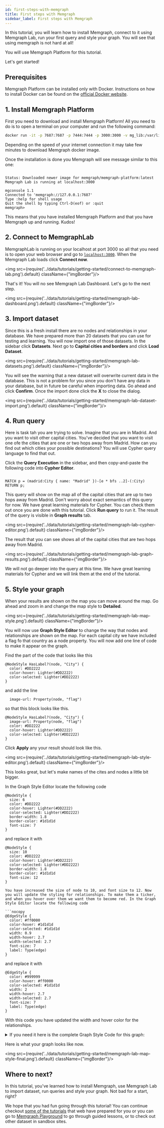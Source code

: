 ```yaml
---
id: first-steps-with-memgraph
title: First steps with Memgraph
sidebar_label: First steps with Memgraph
---
```


In this tutorial, you will learn how to install Memgraph, connect to it using
Memgraph Lab, run your first query and style your graph. You will see that using
memgraph is not hard at all! 

You will use Memgraph Platform for this tutorial.

Let's get started!

## Prerequisites 

Memgraph Platform can be installed only with Docker. Instructions on how to
install Docker can be found on the [official Docker
website](https://docs.docker.com/get-docker/).


## 1. Install Memgraph Platform

First you need to download and install Memgraph Platform! All you need to do is to open
a terminal on your computer and run the following command:

```bash
docker run -it -p 7687:7687 -p 7444:7444 -p 3000:3000 -v mg_lib:/var/lib/memgraph memgraph/memgraph-platform
```
Depending on the speed of your internet connection it may take few minutes to download Memgraph docker image.

Once the installation is done you Memgraph will see message similar to this one:

```nocopy

Status: Downloaded newer image for memgraph/memgraph-platform:latest
Memgraph Lab is running at localhost:3000

mgconsole 1.1
Connected to 'memgraph://127.0.0.1:7687'
Type :help for shell usage
Quit the shell by typing Ctrl-D(eof) or :quit
memgraph>

```

This means that you have installed Memgraph Platform and that you have Memgraph up and running. Kudos!

## 2. Connect to MemgraphLab

MemgraphLab is running on your localhost at port 3000 so all that you need is to open your web browser and go to [`localhost:3000`](http://localhost:3000). When the Memgraph Lab loads click **Connect now**.

<img src={require('../data/tutorials/getting-started/connect-to-memgraph-lab.png').default} className={"imgBorder"}/>

That's it! You will no see Memgraph Lab Dashboard. Let's go to the next step.

<img src={require('../data/tutorials/getting-started/memgraph-lab-dashboard.png').default} className={"imgBorder"}/>

## 3. Import dataset

Since this is a fresh install there are no nodes and relationships in your database. We have prepared more than 20 datasets that you can use for testing and learning. You will now import one of those datasets. In the sidebar click **Datasets**. Next go to **Capital cities and borders** and click **Load Dataset**.

<img src={require('../data/tutorials/getting-started/memgraph-lab-datasets.png').default} className={"imgBorder"}/>

You will see the warning that a new dataset will overwrite current data in the database. This is not a problem for you since you don't have any data in your database, but in future be careful when importing data. Go ahead and click **Confirm**. Once the import done click the **X** to close the dialog. 

<img src={require('../data/tutorials/getting-started/memgraph-lab-dataset-import.png').default} className={"imgBorder"}/>

## 4. Run query

Here is task tah you are trying to solve. Imagine that you are in Madrid. And you want to visit other capital cities. You've decided that you want to visit one ofe the cities that are one or two hops away from Madrid. How can you find out which cities your possible destinations? You will use Cypher query language to find that out.

Click the **Query Execution** in the sidebar, and then copy-and-paste the following code into **Cypher Editor**.

```cypher

MATCH p = (madrid:City { name: "Madrid" })-[e * bfs ..2]-(:City)
RETURN p;

```
This query will show on the map all of the capital cities that are up to two hops away from Madrid. Don't worry about exact semantics of this query for now. We have great learning materials for Cypher. You can check them out once you are done with this tutorial. Click **Run query** to run it. The result of the query is visible in **Graph results** tab.

<img src={require('../data/tutorials/getting-started/memgraph-lab-cypher-editor.png').default} className={"imgBorder"}/>


The result that you can see shows all of the capital cities that are two hops away from Madrid.

<img src={require('../data/tutorials/getting-started/memgraph-lab-graph-results.png').default} className={"imgBorder"}/>

We will not go deeper into the query at this time. We have great learning materials for Cypher and we will link them at the end of the tutorial.


## 5. Style your graph

When your results are shown on the map you can move around the map. Go ahead and zoom in and change the map style to **Detailed**. 

<img src={require('../data/tutorials/getting-started/memgraph-lab-map-style.png').default} className={"imgBorder"}/>

You will now use **Graph Style Editor** to change the way that nodes and relationships are shown on the map. For each capital city we have included a flag fo that country as a node property. You will now add one line of code to make it appear on the graph.

Find the part of the code that looks like this

```nocopy
@NodeStyle HasLabel?(node, "City") {
  color: #DD2222
  color-hover: Lighter(#DD2222)
  color-selected: Lighter(#DD2222)
}
```
and add the line

```
  image-url: Property(node, "flag")
```

so that this block looks like this.

```nocopy
@NodeStyle HasLabel?(node, "City") {
  image-url: Property(node, "flag")
  color: #DD2222
  color-hover: Lighter(#DD2222)
  color-selected: Lighter(#DD2222)
}
```

Click **Apply** any your result should look like this.

<img src={require('../data/tutorials/getting-started/memgraph-lab-style-editor.png').default} className={"imgBorder"}/>

This looks great, but let's make names of the cites and nodes a little bit bigger.

In the Graph Style Editor locate the following code

```nocopy
@NodeStyle {
  size: 6
  color: #DD2222
  color-hover: Lighter(#DD2222)
  color-selected: Lighter(#DD2222)
  border-width: 1.8
  border-color: #1d1d1d
  font-size: 7
}
```
and replace it with

```
@NodeStyle {
  size: 10
  color: #DD2222
  color-hover: Lighter(#DD2222)
  color-selected: Lighter(#DD2222)
  border-width: 1.8
  border-color: #1d1d1d
  font-size: 12
}

You have increased the size of node to 10, and font size to 12. Now you will update the styling for relationships. To make them a ticker, and when you hover over them we want them to become red. In the Graph Style Editor locate the following code

```nocopy
@EdgeStyle {
  color: #ff0000
  color-hover: #1d1d1d
  color-selected: #1d1d1d
  width: 0.9
  width-hover: 2.7
  width-selected: 2.7
  font-size: 7
  label: Type(edge)
}
```
and replace it with

```
@EdgeStyle {
  color: #999999
  color-hover: #ff0000
  color-selected: #1d1d1d
  width: 2
  width-hover: 2.7
  width-selected: 2.7
  font-size: 7
  label: Type(edge)
}
```
With this code you have updated the width and hover color for the relationships.

<details>
  <summary>If you need it here is the complete Graph Style Code for this graph:</summary>

```
@NodeStyle {
  size: 10
  color: #DD2222
  color-hover: Lighter(#DD2222)
  color-selected: Lighter(#DD2222)
  border-width: 1.8
  border-color: #1d1d1d
  font-size: 12
}

@NodeStyle HasLabel?(node, "City") {
  image-url: Property(node, "flag")
  color: #DD2222
  color-hover: Lighter(#DD2222)
  color-selected: Lighter(#DD2222)
}

@NodeStyle Greater?(Size(Labels(node)), 0) {
  label: Format(":{}", Join(Labels(node), " :"))
}

@NodeStyle HasProperty?(node, "name") {
  label: AsText(Property(node, "name"))
}

@EdgeStyle {
  color: #999999
  color-hover: #ff0000
  color-selected: #1d1d1d
  width: 2
  width-hover: 2.7
  width-selected: 2.7
  font-size: 7
  label: Type(edge)
}
```  

</details>

Here is what your graph looks like now.

<img src={require('../data/tutorials/getting-started/memgraph-lab-map-style-final.png').default} className={"imgBorder"}/>

## Where to next?

In this tutorial, you've learned how to install Memgraph, use Memgraph Lab to
import dataset, run queries and style your graph. Not bad for a start, right?

We hope that you had fun going through this tutorial! You can continue checkout
[some of the tutorials](overview.md) that web have prepared for you or you can
go to [Memgraph Playground](https://playground.memgraph.com/) to go through
guided lessons, or to check out other dataset in sandbox sites.

